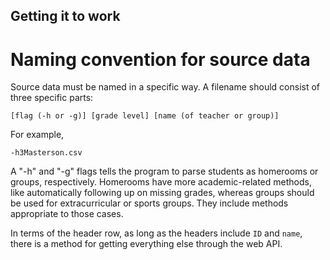 ## Getting it to work
# Naming convention for source data
Source data must be named in a specific way. A filename should consist of three
specific parts:
```
[flag (-h or -g)] [grade level] [name (of teacher or group)]
```
For example,
```
-h3Masterson.csv
```
A "-h" and "-g" flags tells the program to parse students as homerooms or groups,
respectively. Homerooms have more academic-related methods, like automatically
following up on missing grades, whereas groups should be used for extracurricular
or sports groups. They include methods appropriate to those cases.

In terms of the header row, as long as the headers include ```ID``` and ```name```,
there is a method for getting everything else through the web API.

